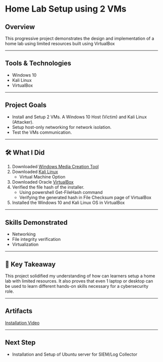 # Home Lab Setup using 2 VMs

## Overview

This progressive project demonstrates the design and implementation of a home lab using limited resources built using VirtualBox

---

## Tools & Technologies

- Windows 10
- Kali Linux
- VirtualBox

---

## Project Goals

- Install and Setup 2 VMs. A Windows 10 Host (Victim) and Kali Linux (Attacker).
- Setup host-only networking for network isolation.
- Test the VMs communication.

---

## 🛠️ What I Did

1. Downloaded [Windows Media Creation Tool](https://www.microsoft.com/en-us/software-download/windows10)
2. Downloaded [Kali Linux](https://www.kali.org/get-kali/#kali-platforms)
    - Virtual Machine Option
3. Downloaded Oracle [VirtualBox](https://www.virtualbox.org/wiki/Downloads)
4. Verified the file hash of the installer.
    - Using powershell Get-FileHash command
    - Verifying the generated hash in File Checksum page of VirtualBox
5. Installed the Windows 10 and Kali Linux OS in VirtualBox

---

## Skills Demonstrated

- Networking
- File integrity verification
- Virtualization

---

## 🧠 Key Takeaway

This project solidified my understanding of how can learners setup a home lab with limited resources. It also proves that even 1 laptop or desktop can be used to learn different hands-on skills necessary for a cybersecurity role.

---

##  Artifacts

[Installation Video](https://www.loom.com/share/10517d204b6946b087e741b70c9ad2fc?sid=9ac6da54-c088-4e4d-8754-78fb9acd6f50)

---

## Next Step
  
- Installation and Setup of Ubuntu server for SIEM/Log Collector
